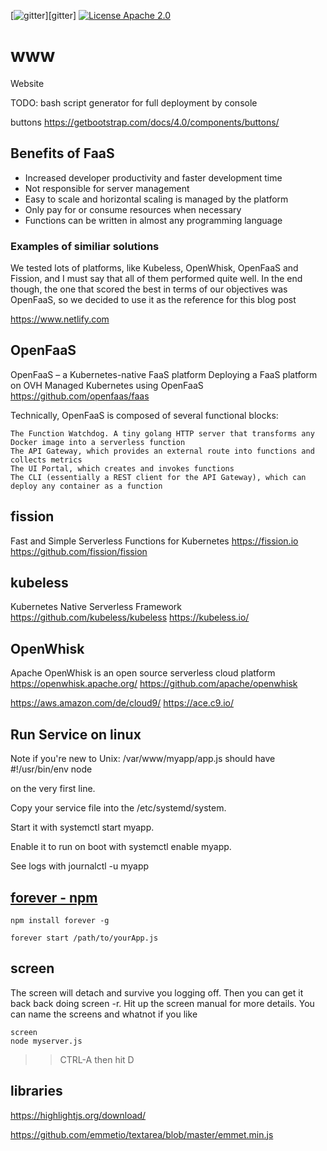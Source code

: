 [![gitter](https://badges.gitter.im/Join%20Chat.svg)][gitter]
[![License Apache 2.0](https://img.shields.io/badge/License-Apache%202.0-blue.svg?style=true)](http://www.apache.org/licenses/LICENSE-2.0)

# www
Website


TODO:
bash script generator for full deployment by console
 
buttons
https://getbootstrap.com/docs/4.0/components/buttons/

## Benefits of FaaS

+ Increased developer productivity and faster development time
+ Not responsible for server management
+ Easy to scale and horizontal scaling is managed by the platform
+ Only pay for or consume resources when necessary
+ Functions can be written in almost any programming language

### Examples of similiar solutions

We tested lots of platforms, like Kubeless, OpenWhisk, OpenFaaS and Fission, and I must say that all of them performed quite well. In the end though, the one that scored the best in terms of our objectives was OpenFaaS, so we decided to use it as the reference for this blog post

https://www.netlify.com


## OpenFaaS
OpenFaaS – a Kubernetes-native FaaS platform
Deploying a FaaS platform on OVH Managed Kubernetes using OpenFaaS
https://github.com/openfaas/faas

Technically, OpenFaaS is composed of several functional blocks:

    The Function Watchdog. A tiny golang HTTP server that transforms any Docker image into a serverless function
    The API Gateway, which provides an external route into functions and collects metrics
    The UI Portal, which creates and invokes functions
    The CLI (essentially a REST client for the API Gateway), which can deploy any container as a function
    

## fission
Fast and Simple Serverless Functions for Kubernetes
https://fission.io
https://github.com/fission/fission
 

## kubeless

Kubernetes Native Serverless Framework 
https://github.com/kubeless/kubeless
https://kubeless.io/

## OpenWhisk
Apache OpenWhisk is an open source serverless cloud platform 
https://openwhisk.apache.org/
https://github.com/apache/openwhisk

https://aws.amazon.com/de/cloud9/
https://ace.c9.io/


## Run Service on linux

Note if you're new to Unix: 
/var/www/myapp/app.js should have 
#!/usr/bin/env node
 
on the very first line.

Copy your service file into the /etc/systemd/system.

Start it with systemctl start myapp.

Enable it to run on boot with systemctl enable myapp.

See logs with journalctl -u myapp


## [forever - npm](https://www.npmjs.com/package/forever)

    npm install forever -g

    forever start /path/to/yourApp.js


## screen
The screen will detach and survive you logging off. Then you can get it back back doing screen -r. Hit up the screen manual for more details. You can name the screens and whatnot if you like

    screen
    node myserver.js
    
>>CTRL-A then hit D


## libraries
https://highlightjs.org/download/


https://github.com/emmetio/textarea/blob/master/emmet.min.js
